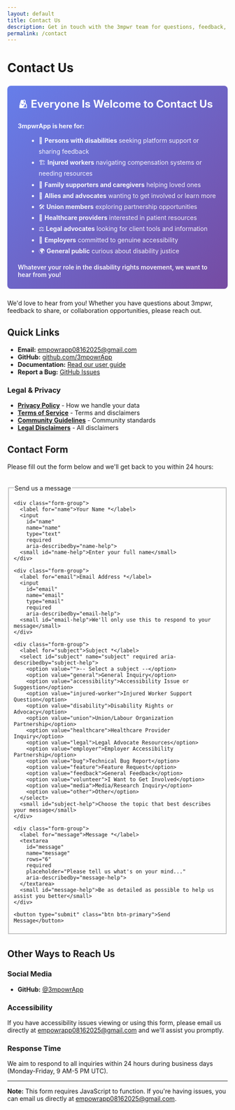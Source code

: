 ```yaml
---
layout: default
title: Contact Us
description: Get in touch with the 3mpwr team for questions, feedback, or collaboration opportunities.
permalink: /contact
---
```


# Contact Us

<div style="background: linear-gradient(135deg, #667eea 0%, #764ba2 100%); color: white; padding: 1.5rem; border-radius: 8px; margin: 1.5rem 0;">
  <h2 style="color: white; margin: 0 0 1rem; font-size: 1.5rem;">🫂 Everyone Is Welcome to Contact Us</h2>
  <p style="color: rgba(255,255,255,0.95); margin: 0.5rem 0; line-height: 1.6;">
    <strong>3mpwrApp is here for:</strong>
  </p>
  <ul style="color: rgba(255,255,255,0.95); margin: 0.5rem 0 0 1.5rem; line-height: 1.8;">
    <li>🦽 <strong>Persons with disabilities</strong> seeking platform support or sharing feedback</li>
    <li>🏗️ <strong>Injured workers</strong> navigating compensation systems or needing resources</li>
    <li>💙 <strong>Family supporters and caregivers</strong> helping loved ones</li>
    <li>🤝 <strong>Allies and advocates</strong> wanting to get involved or learn more</li>
    <li>🛠️ <strong>Union members</strong> exploring partnership opportunities</li>
    <li>🏥 <strong>Healthcare providers</strong> interested in patient resources</li>
    <li>⚖️ <strong>Legal advocates</strong> looking for client tools and information</li>
    <li>🏢 <strong>Employers</strong> committed to genuine accessibility</li>
    <li>🌍 <strong>General public</strong> curious about disability justice</li>
  </ul>
  <p style="color: rgba(255,255,255,0.95); margin: 1rem 0 0; font-weight: 600;">
    Whatever your role in the disability rights movement, we want to hear from you!
  </p>
</div>

We'd love to hear from you! Whether you have questions about 3mpwr, feedback to share, or collaboration opportunities, please reach out.

## Quick Links

- **Email:** [empowrapp08162025@gmail.com](mailto:empowrapp08162025@gmail.com)
- **GitHub:** [github.com/3mpowrApp](https://github.com/3mpowrApp)
- **Documentation:** [Read our user guide](/user-guide)
- **Report a Bug:** [GitHub Issues](https://github.com/3mpowrApp/3mpwrapp.github.io/issues)

### Legal & Privacy
- **[Privacy Policy](/privacy/)** - How we handle your data
- **[Terms of Service](/terms/)** - Terms and disclaimers
- **[Community Guidelines](/community/guidelines/)** - Community standards
- **[Legal Disclaimers](/legal/disclaimers/)** - All disclaimers

## Contact Form

Please fill out the form below and we'll get back to you within 24 hours:

<form action="https://formspree.io/f/YOUR_FORM_ID" method="POST" class="contact-form">
  <fieldset>
    <legend>Send us a message</legend>
    
    <div class="form-group">
      <label for="name">Your Name *</label>
      <input 
        id="name" 
        name="name" 
        type="text" 
        required
        aria-describedby="name-help">
      <small id="name-help">Enter your full name</small>
    </div>

    <div class="form-group">
      <label for="email">Email Address *</label>
      <input 
        id="email" 
        name="email" 
        type="email" 
        required
        aria-describedby="email-help">
      <small id="email-help">We'll only use this to respond to your message</small>
    </div>

    <div class="form-group">
      <label for="subject">Subject *</label>
      <select id="subject" name="subject" required aria-describedby="subject-help">
        <option value="">-- Select a subject --</option>
        <option value="general">General Inquiry</option>
        <option value="accessibility">Accessibility Issue or Suggestion</option>
        <option value="injured-worker">Injured Worker Support Question</option>
        <option value="disability">Disability Rights or Advocacy</option>
        <option value="union">Union/Labour Organization Partnership</option>
        <option value="healthcare">Healthcare Provider Inquiry</option>
        <option value="legal">Legal Advocate Resources</option>
        <option value="employer">Employer Accessibility Partnership</option>
        <option value="bug">Technical Bug Report</option>
        <option value="feature">Feature Request</option>
        <option value="feedback">General Feedback</option>
        <option value="volunteer">I Want to Get Involved</option>
        <option value="media">Media/Research Inquiry</option>
        <option value="other">Other</option>
      </select>
      <small id="subject-help">Choose the topic that best describes your message</small>
    </div>

    <div class="form-group">
      <label for="message">Message *</label>
      <textarea 
        id="message" 
        name="message" 
        rows="6" 
        required
        placeholder="Please tell us what's on your mind..."
        aria-describedby="message-help">
      </textarea>
      <small id="message-help">Be as detailed as possible to help us assist you better</small>
    </div>

    <button type="submit" class="btn btn-primary">Send Message</button>
  </fieldset>
</form>

<style>
  .contact-form {
    max-width: 600px;
    margin: 2rem 0;
  }

  .form-group {
    margin-bottom: 1.5rem;
    display: flex;
    flex-direction: column;
  }

  .form-group label {
    margin-bottom: 0.5rem;
    font-weight: 600;
    color: var(--text-primary, #333);
  }

  .form-group input,
  .form-group select,
  .form-group textarea {
    padding: 0.75rem;
    border: 1px solid var(--border-color, #ddd);
    border-radius: 4px;
    font-family: inherit;
    font-size: 1rem;
    line-height: 1.5;
    min-height: 44px;  /* Mobile-friendly touch target */
  }

  .form-group input:focus,
  .form-group select:focus,
  .form-group textarea:focus {
    outline: 3px solid var(--focus-color, #0066CC);
    outline-offset: 2px;
    border-color: var(--focus-color, #0066CC);
    background-color: var(--input-bg-focus, #f0f7ff);
  }

  .form-group textarea {
    min-height: 150px;
    resize: vertical;
  }

  .form-group small {
    margin-top: 0.25rem;
    font-size: 0.875rem;
    color: var(--text-secondary, #666);
  }

  .btn {
    padding: 0.875rem 2rem;
    font-size: 1rem;
    font-weight: 600;
    border: none;
    border-radius: 4px;
    cursor: pointer;
    min-height: 44px;  /* Mobile-friendly touch target */
    transition: all 0.2s ease;
  }

  .btn-primary {
    background-color: var(--button-bg, #0066CC);
    color: var(--button-text, white);
  }

  .btn-primary:hover {
    background-color: var(--button-hover-bg, #0052a3);
    transform: translateY(-2px);
    box-shadow: 0 4px 12px rgba(0, 102, 204, 0.3);
  }

  .btn-primary:focus {
    outline: 3px solid var(--focus-color, #0066CC);
    outline-offset: 2px;
  }

  .btn-primary:active {
    transform: translateY(0);
  }

  @media (prefers-color-scheme: dark) {
    .form-group input,
    .form-group select,
    .form-group textarea {
      background-color: var(--input-bg-dark, #2d2d2d);
      color: var(--text-dark, #e0e0e0);
      border-color: var(--border-dark, #444);
    }

    .form-group input:focus,
    .form-group select:focus,
    .form-group textarea:focus {
      background-color: var(--input-bg-focus-dark, #1a2a3a);
      border-color: #4DB8FF;
      outline-color: #4DB8FF;
    }

    .form-group small {
      color: var(--text-secondary-dark, #aaa);
    }
  }

  @media (prefers-reduced-motion: reduce) {
    .btn,
    .form-group input,
    .form-group select,
    .form-group textarea {
      transition: none;
    }
  }

  @media (max-width: 600px) {
    .contact-form {
      margin: 1rem 0;
    }

    .form-group {
      margin-bottom: 1rem;
    }

    .btn {
      width: 100%;
    }
  }
</style>

## Other Ways to Reach Us

### Social Media
- **GitHub:** [@3mpowrApp](https://github.com/3mpowrApp)

### Accessibility
If you have accessibility issues viewing or using this form, please email us directly at [empowrapp08162025@gmail.com](mailto:empowrapp08162025@gmail.com) and we'll assist you promptly.

### Response Time
We aim to respond to all inquiries within 24 hours during business days (Monday-Friday, 9 AM-5 PM UTC).

---

**Note:** This form requires JavaScript to function. If you're having issues, you can email us directly at [empowrapp08162025@gmail.com](mailto:empowrapp08162025@gmail.com).
